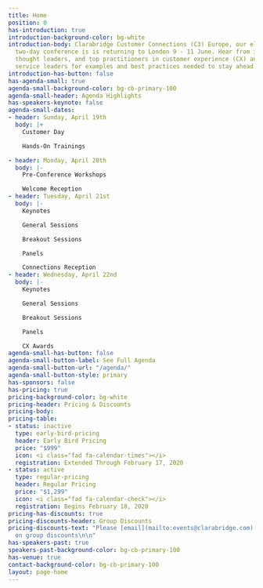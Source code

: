 ```yaml
---
title: Home
position: 0
has-introduction: true
introduction-background-color: bg-white
introduction-body: Clarabridge Customer Connections (C3) Europe, our electrifying
  two-day conference is is returning to London 9 - 11 June. Hear from industry experts,
  thought leaders, and top practitioners in customer experience (CX) and digital customer
  service leaders for examples and best practices needed to stay ahead of the curve.
introduction-has-button: false
has-agenda-small: true
agenda-small-background-color: bg-cb-primary-100
agenda-small-header: Agenda Highlights
has-speakers-keynote: false
agenda-small-dates:
- header: Sunday, April 19th
  body: |+
    Customer Day

    Hands-On Trainings

- header: Monday, April 20th
  body: |-
    Pre-Conference Workshops

    Welcome Reception
- header: Tuesday, April 21st
  body: |-
    Keynotes

    General Sessions

    Breakout Sessions

    Panels

    Connections Reception
- header: Wednesday, April 22nd
  body: |-
    Keynotes

    General Sessions

    Breakout Sessions

    Panels

    CX Awards
agenda-small-has-button: false
agenda-small-button-label: See Full Agenda
agenda-small-button-url: "/agenda/"
agenda-small-button-style: primary
has-sponsors: false
has-pricing: true
pricing-background-color: bg-white
pricing-header: Pricing & Discounts
pricing-body: 
pricing-table:
- status: inactive
  type: early-bird-pricing
  header: Early Bird Pricing
  price: "$999"
  icon: <i class="fad fa-calendar-times"></i>
  registration: Extended Through February 17, 2020
- status: active
  type: regular-pricing
  header: Regular Pricing
  price: "$1,299"
  icon: <i class="fad fa-calendar-check"></i>
  registration: Begins February 18, 2020
pricing-has-discounts: true
pricing-discounts-header: Group Discounts
pricing-discounts-text: "Please [email](mailto:events@clarabridge.com) for information
  on group discounts\n\n"
has-speakers-past: true
speakers-past-background-color: bg-cb-primary-100
has-venue: true
contact-background-color: bg-cb-primary-100
layout: page-home
---
```



